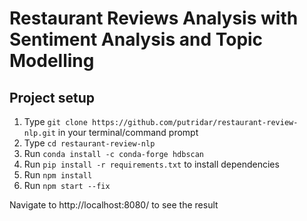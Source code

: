 # Restaurant Reviews Analysis with Sentiment Analysis and Topic Modelling

## Project setup
1. Type ```git clone https://github.com/putridar/restaurant-review-nlp.git``` in your terminal/command prompt
2. Type ```cd restaurant-review-nlp```
3. Run ```conda install -c conda-forge hdbscan```
4. Run ```pip install -r requirements.txt``` to install dependencies
5. Run ```npm install```
6. Run ```npm start --fix```

Navigate to http://localhost:8080/ to see the result
